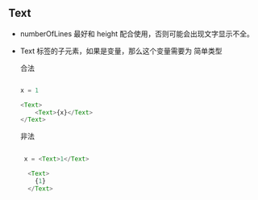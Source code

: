 ## Text

* numberOfLines 最好和 height 配合使用，否则可能会出现文字显示不全。
  
* Text 标签的子元素，如果是变量，那么这个变量需要为 简单类型
   
   合法
   
   ```javascript
   
   x = 1  
 
   <Text>
       <Text>{x}</Text>
   </Text>
   ```  
   
   非法
   
   ```javascript
      
    x = <Text>1</Text>

     <Text>
       {1}
     </Text>
   ```  
   